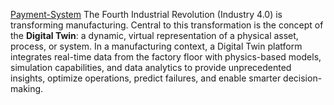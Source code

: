 

[Payment-System](payment-system)
The Fourth Industrial Revolution (Industry 4.0) is transforming manufacturing. Central to this transformation is the concept of the **Digital Twin**: a dynamic, virtual representation of a physical asset, process, or system. In a manufacturing context, a Digital Twin platform integrates real-time data from the factory floor with physics-based models, simulation capabilities, and data analytics to provide unprecedented insights, optimize operations, predict failures, and enable smarter decision-making.
